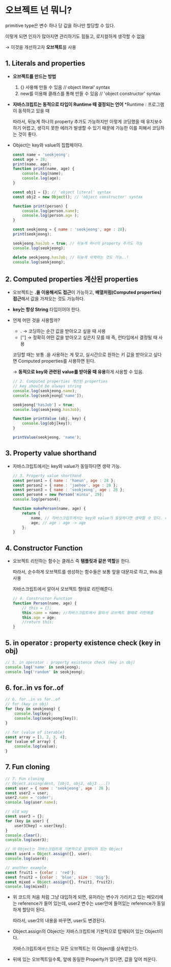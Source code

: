 # 오브젝트 넌 뭐니?

primitive type은 변수 하나 당 값을 하나만 할당할 수 있다.

이렇게 되면 인자가 많아지면 관리하기도 힘들고, 로지컬하게 생각할 수 없음

→ 이것을 개선하고자 **오브젝트**를 사용

## 1. Literals and properties

- **오브젝트를 만드는 방법**
    1. {} 사용해 만들 수 있음 // object literal' syntax
    2. new를 이용해 클래스를 통해 만들 수 있음 // 'object constructor' syntax
    
- **자바스크립트는 동적으로 타입이 Runtime 때 결정되는 언어**
*Runtime : 프로그램이 동작하고 있을 때
    
    따라서, 뒤늦게 하나의 property 추가도 가능하지만 이렇게 코딩했을 때 유지보수하기 어렵고, 생각지 못한 에러가 발생할 수 있기 때문에 가능한 이를 피해서 코딩하는 것이 좋다.
    
- Object는 key와 value의 집합체이다.
    
    ```jsx
    const name = 'seokjeong';
    const age = 28;
    print(name, age);
    function print(name, age) {
        console.log(name);
        console.log(age);
    }
    
    const obj1 = {}; // 'object literal' syntax
    const obj2 = new Object(); // 'object constructor' syntax
    
    function print(person) {
        console.log(person.name);
        console.log(person.age );
    }
    
    const seokjeong = { name : 'seokjeong', age : 28};
    print(seokjeong);
    
    seokjeong.hasJob = true; // 뒤늦게 하나의 property 추가도 가능
    console.log(seokjeong);
    
    delete seokjeong.hasJob; // 뒤늦게 삭제하는 것도 가능..!
    console.log(seokjeong);
    ```
    

## 2. Computed properties 계산된 properties

- 오브젝트는 **.을 이용해서도 접근**이 가능하고, **배열처럼(Computed properties) 접근**해서 값을 가져오는 것도 가능하다.
- **key는 항상 String** 타입이어야 한다.
- 언제 어떤 것을 사용할까?
    - . → 코딩하는 순간 값을 받아오고 싶을 때 사용
    - [’’] → 정확히 어떤 값을 받아오고 싶은지 모를 때 즉, 런타임에서 결정될 때 사용
    
    코딩할 때는 보통 .을 사용하는 게 맞고, 실시간으로 원하는 키 값을 받아오고 싶다면 Computed properties를 사용하면 된다.
    
    → **동적으로 key와 관련된 value를 받아올 때 유용**하게 사용할 수 있음.
    
    ```jsx
    // 2. Computed properties 계산된 properties
    // key should be always string
    console.log(seokjeong.name);
    console.log(seokjeong['name']);
    
    seokjeong['hasJob'] = true;
    console.log(seokjeong.hasJob);
    
    function printValue (obj, key) {
        console.log(obj[key]); 
    }
    
    printValue(seokjeong, 'name');
    ```
    

## 3. Property value shorthand

- 자바스크립트에서는 key와 value가 동일하다면 생략 가능.
    
    ```jsx
    // 3. Property value shorthand
    const person1 = { name : 'haeun', age : 28 };
    const person2 = { name : 'jaehee', age : 28 };
    const person3 = { name : 'seokjeong', age : 28 }; 
    const person4 = new Person('minsu', 29);
    console.log(person4);
    
    function makePerson(name, age) { 
        return {
            name, // 자바스크립트에서는 key와 value가 동일하다면 생략할 수 있다. (이것이 Property value shorthand) name : name -> name
            age, // age : age -> age
        };
    }
    ```
    

## 4. Constructor Function

- 오브젝트 리턴하는 함수는 클래스 즉 **템플릿과 같은 역할**을 한다.
    
    따라서, 순수하게 오브젝트를 생성하는 함수들은 보통 앞을 대문자로 하고, this.을 사용
    
    자바스크립트에서 알아서 오브젝트 형태로 리턴해준다.
    
    ```jsx
    // 4. Constructor Function
    function Person(name, age) { 
        // this = {};
        this.name = name; //자바스크립트에서 알아서 오브젝트 형태로 리턴해줌
        this.age = age;
        //return this;
    }
    ```
    

## 5. in operator : property existence check (key in obj)

```jsx
// 5. in operator : property existence check (key in obj)
console.log('name' in seokjeong);
console.log('random' in seokjeong);
```

## 6. for..in vs for..of

```jsx
// 6. for..in vs for..of
// for (key in obj)
for (key in seokjeong) {
    console.log(key);
    console.log(seokjeong[key]);
}

// for (value of iterable)
const array = [1, 2, 3, 4];
for (value of array) {
    console.log(value);
}
```

## 7. Fun cloning

```jsx
// 7. Fun cloning
// Object.assing(dest, [obj1, obj2, obj3 ...])
const user = { name : 'seokjeong', age : 28 };
const user2 = user;
user2.name = 'coder';
console.log(user.name);

// old way
const user3 = {};
for (key in user) {
    user3[key] = user[key];
}
console.clear();
console.log(user3);

// 이 Object는 자바스크립트에 기본적으로 탑재되어 있는 Object
const user4 = Object.assign({}, user);
console.log(user4);

// another example
const fruit1 = {color : 'red'};
const fruit2 = {color : 'blue', size : 'big'};
const mixed = Object.assign({}, fruit1, fruit2);
console.log(mixed);
```

- 위 코드의 처음 처럼 그냥 대입하게 되면, 유저라는 변수가 가리키고 있는 메모리에는 reference가 들어 있는데, user2 변수는 user안에 들어있는 reference가 동일하게 할당이 된다.
    
    따라서, user2의 내용을 바꾸면, user도 변경된다.
    
- Object.assign의  Object는 자바스크립트에 기본적으로 탑재되어 있는 Object이다.
    
    자바스크립트에서 만드는 모든 오브젝트는 이 Object를 상속받는다.
    
- 뒤에 있는 오브젝트일수록, 앞에 동일한 Property가 있다면, 값을 덮어 씌운다.
